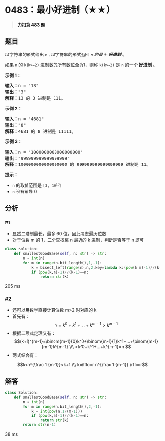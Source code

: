 # 0483：最小好进制（★★）


> <u>**[力扣第 483 题](https://leetcode.cn/problems/smallest-good-base/)**</u>

## 题目

<p>以字符串的形式给出 <code>n</code> , 以字符串的形式返回<em> <code>n</code> 的最小 <strong>好进制</strong> </em> 。</p>

<p>如果 <code>n</code> 的  <code>k(k&gt;=2)</code> 进制数的所有数位全为1，则称 <code>k(k&gt;=2)</code> 是 <code>n</code> 的一个 <strong>好进制 </strong>。</p>



<p><strong>示例 1：</strong></p>

<pre>
<strong>输入：</strong>n = "13"
<strong>输出：</strong>"3"
<strong>解释：</strong>13 的 3 进制是 111。
</pre>

<p><strong>示例 2：</strong></p>

<pre>
<strong>输入：</strong>n = "4681"
<strong>输出：</strong>"8"
<strong>解释：</strong>4681 的 8 进制是 11111。
</pre>

<p><strong>示例 3：</strong></p>

<pre>
<strong>输入：</strong>n = "1000000000000000000"
<strong>输出：</strong>"999999999999999999"
<strong>解释：</strong>1000000000000000000 的 999999999999999999 进制是 11。
</pre>



<p><strong>提示：</strong></p>

<ul>
<li><code>n</code> 的取值范围是 <code>[3, 10<sup>18</sup>]</code></li>
<li><code>n</code> 没有前导 0</li>
</ul>




## 分析

### #1
- 显然二进制最长，最多 60 位，因此考虑遍历位数
- 对于位数 m 的 1，二分查找离 n 最近的 k 进制，判断是否等于 n 即可

```python
class Solution:
    def smallestGoodBase(self, n: str) -> str:
        n = int(n)
        for m in range(n.bit_length(),1,-1):
            k = bisect_left(range(n),n,2,key=lambda k:(pow(k,m)-1)//(k-1))
            if (pow(k,m)-1)//(k-1)==n:
                return str(k)
```
205 ms


### #2

- 还可以用数学直接计算位数 m>2 时对应的 k
- 首先有：  $$n=k^0+k^1+...+k^{m-1}>k^{m-1}$$
- 根据二项式定理又有：
$$(k+1)^{m-1}=\binom{m-1}{0}k^0+\binom{m-1}{1}k^1+...+\binom{m-1}{m-1}k^{m-1} \\\ >k^0+k^1+...+k^{m-1}=n $$
- 两式结合有：

$$k<n^{\frac 1 {m-1}}<k+1 \\\
  k=\lfloor n^{\frac 1 {m-1}} \rfloor$$

## 解答

```python
class Solution:
    def smallestGoodBase(self, n: str) -> str:
        n = int(n)
        for m in range(n.bit_length(),2,-1):
            k = int(pow(n,1/(m-1)))
            if (pow(k,m)-1)//(k-1)==n:
                return str(k)
        return str(n-1)
```
38 ms

